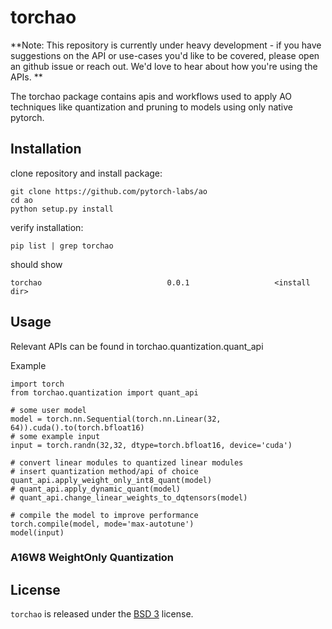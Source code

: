 # torchao

**Note: This repository is currently under heavy development - if you have suggestions on the API or use-cases you'd like to be covered, please open an github issue or reach out. We'd love to hear about how you're using the APIs.
**

The torchao package contains apis and workflows used to apply AO techniques like quantization and pruning to models using only native pytorch.

## Installation

clone repository and install package:

```
git clone https://github.com/pytorch-labs/ao
cd ao
python setup.py install
```

verify installation:

```
pip list | grep torchao
```

should show
```
torchao                            0.0.1                   <install dir>
```

## Usage

Relevant APIs can be found in torchao.quantization.quant_api

Example

```
import torch
from torchao.quantization import quant_api

# some user model
model = torch.nn.Sequential(torch.nn.Linear(32, 64)).cuda().to(torch.bfloat16)
# some example input
input = torch.randn(32,32, dtype=torch.bfloat16, device='cuda')

# convert linear modules to quantized linear modules
# insert quantization method/api of choice
quant_api.apply_weight_only_int8_quant(model)
# quant_api.apply_dynamic_quant(model)
# quant_api.change_linear_weights_to_dqtensors(model)

# compile the model to improve performance
torch.compile(model, mode='max-autotune')
model(input)
```

### A16W8 WeightOnly Quantization

## License

`torchao` is released under the [BSD 3](https://github.com/pytorch-labs/ao/blob/main/LICENSE) license.
